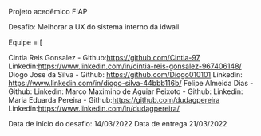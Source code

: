 Projeto acedêmico FIAP

Desafio: Melhorar a UX do sistema interno da idwall

Equipe = [

Cintia Reis Gonsalez - Github:https://github.com/Cintia-97 Linkedin:https://www.linkedin.com/in/cintia-reis-gonsalez-967406148/
Diogo Jose da Silva - Github: https://github.com/Diogo010101 Linkedin: https://www.linkedin.com/in/diogo-silva-44bbb116b/
Felipe Almeida Dias - Github: Linkedin:
Marco Maximino de Aguiar Peixoto - Github: Linkedin:
Maria Eduarda Pereira - Github:https://github.com/dudagpereira Linkedin:https://www.linkedin.com/in/dudagpereira/

Data de início do desafio: 14/03/2022
Data de entrega 21/03/2022
